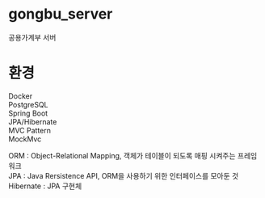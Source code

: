 # gongbu_server
공용가계부 서버

# 환경
Docker  
PostgreSQL  
Spring Boot  
JPA/Hibernate  
MVC Pattern  
MockMvc  

ORM : Object-Relational Mapping, 객체가 테이블이 되도록 매핑 시켜주는 프레임워크  
JPA : Java Rersistence API, ORM을 사용하기 위한 인터페이스를 모아둔 것  
Hibernate : JPA 구현체  
